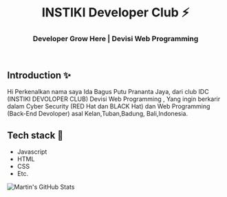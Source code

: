 <div align="center">
  <h1>INSTIKI Developer Club ⚡</h1>
  <h3>Developer Grow Here | Devisi Web Programming</h3>
</div>

<br>

## Introduction ✨

Hi Perkenalkan nama saya Ida Bagus Putu Prananta Jaya, dari club IDC (INSTIKI DEVOLOPER CLUB) Devisi Web Programming , Yang ingin berkarir dalam Cyber Security (RED Hat dan BLACK Hat) dan Web Programming (Back-End Devoloper) asal Kelan,Tuban,Badung, Bali,Indonesia.

## Tech stack 🚀

- Javascript
- HTML
- CSS
- Etc.

<img align="center" src="https://github-readme-stats.vercel.app/api?username=GoestaExE&show_icons=true&line_height=27&count_private=true&title_color=ffffff&text_color=c9cacc&icon_color=2bbc8a&bg_color=1d1f21" alt="Martin's GitHub Stats" />

